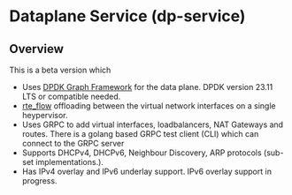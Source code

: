 # Dataplane Service (dp-service)

## Overview
This is a beta version which
- Uses [DPDK Graph Framework](https://doc.dpdk.org/guides/prog_guide/graph_lib.html) for the data plane. DPDK version 23.11 LTS or compatible needed.
- [rte_flow](https://doc.dpdk.org/guides/prog_guide/rte_flow.html) offloading between the virtual network interfaces on a single heypervisor.
- Uses GRPC to add virtual interfaces, loadbalancers, NAT Gateways and routes. There is a golang based GRPC
test client (CLI) which can connect to the GRPC server
- Supports DHCPv4, DHCPv6, Neighbour Discovery, ARP protocols (sub-set implementations.).
- Has IPv4 overlay and IPv6 underlay support. IPv6 overlay support in progress.

